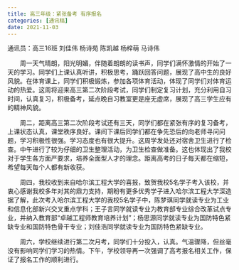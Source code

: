 ```yaml
---
title: 高三年级：紧张备考 有序报名
categories: [通讯稿]
date: 2021-11-03
---
```


通讯员：高三16班 刘佳伟 杨诗苑 陈凯越 杨梓萌 马诗伟

　　周一天气晴朗，阳光明媚，伴随着朗朗的读书声，同学们满怀激情的开始了一天的学习。同学们上课认真听讲，积极思考，踊跃回答问题，展现了高中生的良好风貌。在体育课上，同学们积极锻炼，参加各项体育活动，体现了同学们对体育运动的热爱。这周将迎来高三第二次阶段考试，同学们制定复习计划，充分利用自习时间，认真复习，积极备考，延点晚自习教室更是座无虚席，展现了高三学生应有的精神风貌。

　　周二，距离高三第二次阶段考试还有三天，同学们都在紧张有序的复习备考，上课状态认真，课堂秩序良好。课间下课后同学们都在争先恐后的向老师寻问问题，学习积极性很强。学习态度也有很大提升。这周学发处还对宿舍卫生进行了检查。中午进行了较为仔细的卫生整理活动，为卫生检查做准备。这也体现出了我校对于学生各方面严要求，培养全面型人才的理念。距离高考的日子每天都在缩短，希望每天每个人都有新收获。

　　周四，我校收到来自哈尔滨工程大学的喜报，致贺我校5名学子考入该校，并衷心感谢我校多年对其的鼎力支持，期盼有更多优秀学子进入哈尔滨工程大学深造据了解，此次考入哈尔滨工程大学的我校5名学子中，陈梦琪同学就读专业为工业和信息化部新兴交叉重点学科；王子言同学就读专业为教育部专业综合改革试点专业，并纳入教育部“卓越工程师教育培养计划”；杨思源同学就读专业为国防特色紧缺专业和国防特色骨干专业；刘佳浩同学就读专业为国防特色紧缺专业。

　　周六，学校继续进行第二次月考，同学们十分投入，认真。气温骤降，但丝毫没有影响同学们学习的热情。下午，学校领导再一次强调了高考报名相关工作，保证了报名工作的顺利进行。
